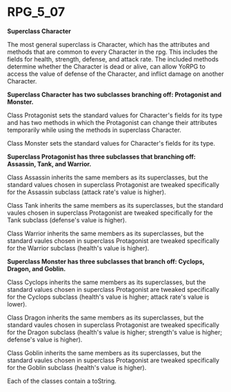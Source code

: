 # RPG_5_07

**Superclass Character**

The most general superclass is Character, which has the attributes and methods that are common to every Character in the rpg. This includes the fields for health, strength, defense, and attack rate. The included methods determine whether the Character is dead or alive, can allow YoRPG to access the value of defense of the Character, and inflict damage on another Character.


**Superclass Character has two subclasses branching off: Protagonist and Monster.**

Class Protagonist sets the standard values for Character's fields for its type and has two methods in which the Protagonist can change their attributes temporarily while using the methods in superclass Character.

Class Monster sets the standard values for Character's fields for its type.


**Superclass Protagonist has three subclasses that branching off: Assassin, Tank, and Warrior.**

Class Assassin inherits the same members as its superclasses, but the standard values chosen in superclass Protagonist are tweaked specifically for the Assassin subclass (attack rate's value is higher).

Class Tank inherits the same members as its superclasses, but the standard vaules chosen in superclass Protagonist are tweaked specifically for the Tank subclass (defense's value is higher).

Class Warrior inherits the same members as its superclasses, but the standard vaules chosen in superclass Protagonist are tweaked specifically for the Warrior subclass (health's value is higher).


**Superclass Monster has three subclasses that branch off: Cyclops, Dragon, and Goblin.**

Class Cyclops inherits the same members as its superclasses, but the standard values chosen in superclass Protagonist are tweaked specifically for the Cyclops subclass (health's value is higher; attack rate's value is lower).

Class Dragon inherits the same members as its superclasses, but the standard vaules chosen in superclass Protagonist are tweaked specifically for the Dragon subclass (health's value is higher; strength's value is higher; defense's value is higher).

Class Goblin inherits the same members as its superclasses, but the standard vaules chosen in superclass Protagonist are tweaked specifically for the Goblin subclass (health's value is higher).


Each of the classes contain a toString.
